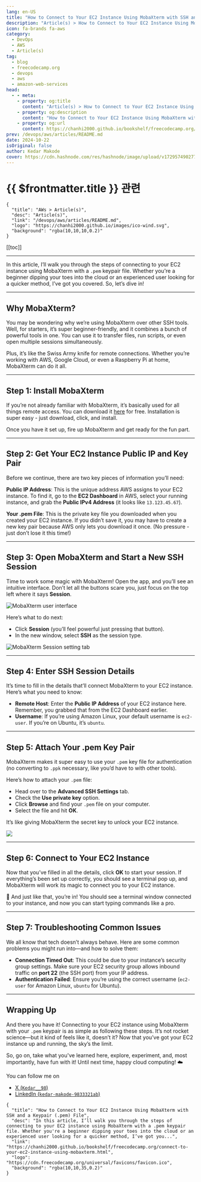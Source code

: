 ```yaml
---
lang: en-US
title: "How to Connect to Your EC2 Instance Using MobaXterm with SSH and a Keypair (.pem) File"
description: "Article(s) > How to Connect to Your EC2 Instance Using MobaXterm with SSH and a Keypair (.pem) File"
icon: fa-brands fa-aws
category:
  - DevOps
  - AWS
  - Article(s)
tag:
  - blog
  - freecodecamp.org
  - devops
  - aws
  - amazon-web-services
head:
  - - meta:
    - property: og:title
      content: "Article(s) > How to Connect to Your EC2 Instance Using MobaXterm with SSH and a Keypair (.pem) File"
    - property: og:description
      content: "How to Connect to Your EC2 Instance Using MobaXterm with SSH and a Keypair (.pem) File"
    - property: og:url
      content: https://chanhi2000.github.io/bookshelf/freecodecamp.org/connect-to-your-ec2-instance-using-mobaxterm.html
prev: /devops/aws/articles/README.md
date: 2024-10-22
isOriginal: false
author: Kedar Makode
cover: https://cdn.hashnode.com/res/hashnode/image/upload/v1729574902773/f80eb07d-524a-4fa2-a8d8-29c6438d37aa.png
---
```


# {{ $frontmatter.title }} 관련

```component VPCard
{
  "title": "AWs > Article(s)",
  "desc": "Article(s)",
  "link": "/devops/aws/articles/README.md",
  "logo": "https://chanhi2000.github.io/images/ico-wind.svg",
  "background": "rgba(10,10,10,0.2)"
}
```

[[toc]]

---

<SiteInfo
  name="How to Connect to Your EC2 Instance Using MobaXterm with SSH and a Keypair (.pem) File"
  desc="In this article, I’ll walk you through the steps of connecting to your EC2 instance using MobaXterm with a .pem keypair file. Whether you're a beginner dipping your toes into the cloud or an experienced user looking for a quicker method, I’ve got you..."
  url="https://freecodecamp.org/news/connect-to-your-ec2-instance-using-mobaxterm"
  logo="https://cdn.freecodecamp.org/universal/favicons/favicon.ico"
  preview="https://cdn.hashnode.com/res/hashnode/image/upload/v1729574902773/f80eb07d-524a-4fa2-a8d8-29c6438d37aa.png"/>

In this article, I’ll walk you through the steps of connecting to your EC2 instance using MobaXterm with a <FontIcon icon="fas fa-key"/>`.pem` keypair file. Whether you're a beginner dipping your toes into the cloud or an experienced user looking for a quicker method, I’ve got you covered. So, let’s dive in!

---

## Why MobaXterm?

You may be wondering why we’re using MobaXterm over other SSH tools. Well, for starters, it’s super beginner-friendly, and it combines a bunch of powerful tools in one. You can use it to transfer files, run scripts, or even open multiple sessions simultaneously.

Plus, it’s like the Swiss Army knife for remote connections. Whether you’re working with AWS, Google Cloud, or even a Raspberry Pi at home, MobaXterm can do it all.

---

## Step 1: Install MobaXterm

If you’re not already familiar with MobaXterm, it’s basically used for all things remote access. You can download it [<FontIcon icon="fas fa-globe"/>here](https://mobaxterm.mobatek.net/download-home-edition.html) for free. Installation is super easy - just download, click, and install.

<SiteInfo
  name="MobaXterm free Xserver and tabbed SSH client for Windows"
  desc="The ultimate toolbox for remote computing - includes X server, enhanced SSH client and much more!"
  url="https://mobaxterm.mobatek.net/"
  logo="https://mobaxterm.mobatek.net/favicon.ico"
  preview="https://mobaxterm.mobatek.net/screenshot.png"/>

Once you have it set up, fire up MobaXterm and get ready for the fun part.

---

## Step 2: Get Your EC2 Instance Public IP and Key Pair

Before we continue, there are two key pieces of information you’ll need:

**Public IP Address**: This is the unique address AWS assigns to your EC2 instance. To find it, go to the **EC2 Dashboard** in AWS, select your running instance, and grab the **Public IPv4 Address** (it looks like `13.123.45.67`).

**Your .pem File**: This is the private key file you downloaded when you created your EC2 instance. If you didn’t save it, you may have to create a new key pair because AWS only lets you download it once. (No pressure - just don’t lose it this time!)

---

## Step 3: Open MobaXterm and Start a New SSH Session

Time to work some magic with MobaXterm! Open the app, and you’ll see an intuitive interface. Don’t let all the buttons scare you, just focus on the top left where it says **Session**.

![MobaXterm user interface](https://cdn.hashnode.com/res/hashnode/image/upload/v1729567478544/cf69a56b-9d1e-4de3-b6d8-224634b55ae3.png)

Here’s what to do next:

- Click **Session** (you’ll feel powerful just pressing that button).
- In the new window, select **SSH** as the session type.

![MobaXterm Session setting tab](https://cdn.hashnode.com/res/hashnode/image/upload/v1729567593446/ee8f369d-24be-419d-971f-30e3e4355dd6.png)

---

## Step 4: Enter SSH Session Details

It’s time to fill in the details that’ll connect MobaXterm to your EC2 instance. Here’s what you need to know:

- **Remote Host**: Enter the **Public IP Address** of your EC2 instance here. Remember, you grabbed that from the EC2 Dashboard earlier.
- **Username**: If you’re using Amazon Linux, your default username is <FontIcon icon="fa-brands fa-amazon"/>`ec2-user`. If you’re on Ubuntu, it’s <FontIcon icon="fa-brands fa-ubuntu"/>`ubuntu`.

---

## Step 5: Attach Your .pem Key Pair

MobaXterm makes it super easy to use your <FontIcon icon="fas fa-key"/>`.pem` key file for authentication (no converting to <FontIcon icon="fas fa-key"/>`.ppk` necessary, like you’d have to with other tools).

Here’s how to attach your <FontIcon icon="fas fa-key"/>`.pem` file:

- Head over to the **Advanced SSH Settings** tab.
- Check the **Use private key** option.
- Click **Browse** and find your <FontIcon icon="fas fa-key"/>`.pem` file on your computer.
- Select the file and hit **OK**.

It’s like giving MobaXterm the secret key to unlock your EC2 instance.

![](https://cdn.hashnode.com/res/hashnode/image/upload/v1729567798203/535c226e-fbd2-43fc-b1af-a48ce171b974.png)

---

## Step 6: Connect to Your EC2 Instance

Now that you’ve filled in all the details, click **OK** to start your session. If everything’s been set up correctly, you should see a terminal pop up, and MobaXterm will work its magic to connect you to your EC2 instance.

🎉 And just like that, you’re in! You should see a terminal window connected to your instance, and now you can start typing commands like a pro.

---

## Step 7: Troubleshooting Common Issues

We all know that tech doesn’t always behave. Here are some common problems you might run into—and how to solve them:

- **Connection Timed Out**: This could be due to your instance’s security group settings. Make sure your EC2 security group allows inbound traffic on **port 22** (the SSH port) from your IP address.
- **Authentication Failed**: Ensure you’re using the correct username (<FontIcon icon="fa-brands fa-amazon"/>`ec2-user` for Amazon Linux, <FontIcon icon="fa-brands fa-ubuntu"/>`ubuntu` for Ubuntu).

---

## Wrapping Up

And there you have it! Connecting to your EC2 instance using MobaXterm with your <FontIcon icon="fas fa-key"/>`.pem` keypair is as simple as following these steps. It’s not rocket science—but it kind of feels like it, doesn’t it? Now that you’ve got your EC2 instance up and running, the sky’s the limit.

So, go on, take what you've learned here, explore, experiment, and, most importantly, have fun with it! Until next time, happy cloud computing! ☁️

You can follow me on

- [X (<FontIcon icon="fa-brands fa-x-twitter"/>`Kedar__98`)](https://twitter.com/Kedar__98)
- [LinkedIn (<FontIcon icon="fa-brands fa-linkedin"/>`kedar-makode-9833321ab`)](https://linkedin.com/in/kedar-makode-9833321ab/?originalSubdomain=in)

<!-- TODO: add ARTICLE CARD -->
```component VPCard
{
  "title": "How to Connect to Your EC2 Instance Using MobaXterm with SSH and a Keypair (.pem) File",
  "desc": "In this article, I’ll walk you through the steps of connecting to your EC2 instance using MobaXterm with a .pem keypair file. Whether you're a beginner dipping your toes into the cloud or an experienced user looking for a quicker method, I’ve got you...",
  "link": "https://chanhi2000.github.io/bookshelf/freecodecamp.org/connect-to-your-ec2-instance-using-mobaxterm.html",
  "logo": "https://cdn.freecodecamp.org/universal/favicons/favicon.ico",
  "background": "rgba(10,10,35,0.2)"
}
```
